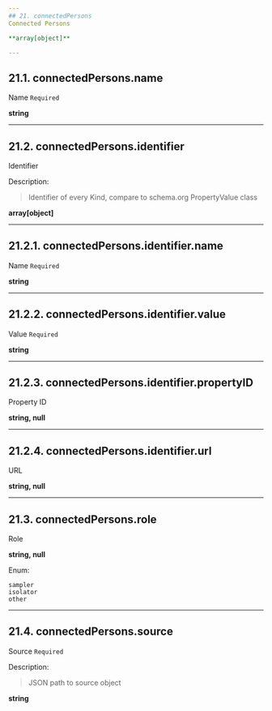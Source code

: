 ```yaml
---
## 21. connectedPersons
Connected Persons  

**array[object]**

---
```

## 21.1. connectedPersons.name
Name  `Required`

**string**

---
## 21.2. connectedPersons.identifier
Identifier  

Description:
> Identifier of every Kind, compare to schema.org PropertyValue class  

**array[object]**

---
## 21.2.1. connectedPersons.identifier.name
Name  `Required`

**string**

---
## 21.2.2. connectedPersons.identifier.value
Value  `Required`

**string**

---
## 21.2.3. connectedPersons.identifier.propertyID
Property ID  

**string, null**

---
## 21.2.4. connectedPersons.identifier.url
URL  

**string, null**

---
## 21.3. connectedPersons.role
Role  

**string, null**

Enum:

	sampler
	isolator
	other

---
## 21.4. connectedPersons.source
Source  `Required`

Description:
> JSON path to source object  

**string**
